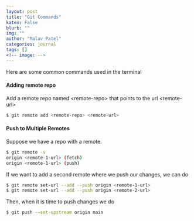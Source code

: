 ```yaml
---
layout: post
title: "Git Commands"
katex: False
blurb: ""
img: ""
author: "Malav Patel"
categories: journal
tags: []
<!-- image: -->
---
```


Here are some common commands used in the terminal
#### Adding remote repo
Add a remote repo named \<remote-repo\> that points to the url \<remote-url\>

```bash
$ git remote add <remote-repo> <remote-url>
```

#### Push to Multiple Remotes
Suppose we have a repo with a remote.
```bash
$ git remote -v
origin <remote-1-url> (fetch)
origin <remote-1-url> (push)
```

If we want to add a second remote where we push our changes, we can do 
```bash
$ git remote set-url --add --push origin <remote-1-url>
$ git remote set-url --add --push origin <remote-2-url>
```

Then, when it is time to push changes we do 
```bash
$ git push --set-upstream origin main
```

